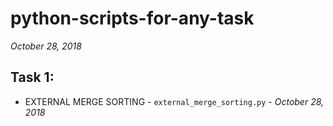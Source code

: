 # python-scripts-for-any-task

*October 28, 2018*
## Task 1:  
- EXTERNAL MERGE SORTING  -  `external_merge_sorting.py`  -  *October 28, 2018*
